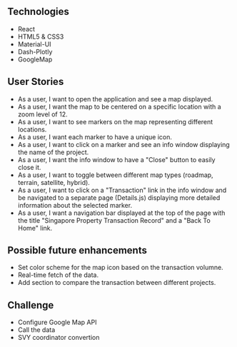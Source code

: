 ## Technologies
  - React
  - HTML5 & CSS3
  - Material-UI
  - Dash-Plotly
  - GoogleMap


## User Stories
  - As a user, I want to open the application and see a map displayed.
  - As a user, I want the map to be centered on a specific location with a zoom level of 12.
  - As a user, I want to see markers on the map representing different locations.
  - As a user, I want each marker to have a unique icon.
  - As a user, I want to click on a marker and see an info window displaying the name of the project.
  - As a user, I want the info window to have a "Close" button to easily close it.
  - As a user, I want to toggle between different map types (roadmap, terrain, satellite, hybrid).
  - As a user, I want to click on a "Transaction" link in the info window and be navigated to a separate page (Details.js) displaying more detailed information about the selected marker.
  - As a user, I want a navigation bar displayed at the top of the page with the title "Singapore Property Transaction Record" and a "Back To Home" link.

## Possible future enhancements
 - Set color scheme for the map icon based on the transaction volumne.
 - Real-time fetch of the data.
 - Add section to compare the transaction between different projects.

## Challenge
 - Configure Google Map API
 - Call the data
 - SVY coordinator convertion
